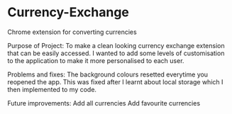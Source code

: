 # Currency-Exchange
Chrome extension for converting currencies

Purpose of Project:
To make a clean looking currency exchange extension that can be easily accessed. I wanted to add some levels of customisation to the application to make it more personalised to each user.

Problems and fixes:
The background colours resetted everytime you reopened the app. This was fixed after I learnt about local storage which I then implemented to my code. 

Future improvements:
Add all currencies
Add favourite currencies



